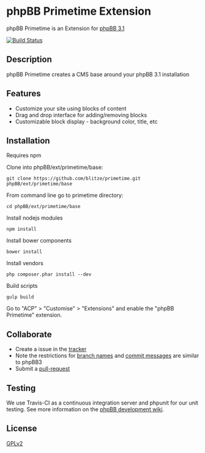 # phpBB Primetime Extension

phpBB Primetime is an Extension for [phpBB 3.1](https://www.phpbb.com/)

[![Build Status](https://travis-ci.org/blitze/primetime.svg?branch=develop)](https://travis-ci.org/blitze/primetime)

## Description

phpBB Primetime creates a CMS base around your phpBB 3.1 installation

## Features

* Customize your site using blocks of content
* Drag and drop interface for adding/removing blocks
* Customizable block display - background color, title, etc


## Installation

Requires npm

Clone into phpBB/ext/primetime/base:

    git clone https://github.com/blitze/primetime.git phpBB/ext/primetime/base

From command line go to primetime directory: 

    cd phpBB/ext/primetime/base

Install nodejs modules

    npm install

Install bower components

    bower install

Install vendors

    php composer.phar install --dev

Build scripts

    gulp build

Go to "ACP" > "Customise" > "Extensions" and enable the "phpBB Primetime" extension.

## Collaborate

* Create a issue in the [tracker](https://github.com/blitze/primetime/issues)
* Note the restrictions for [branch names](https://wiki.phpbb.com/Git#Branch_Names) and [commit messages](https://wiki.phpbb.com/Git#Commit_Messages) are similar to phpBB3
* Submit a [pull-request](https://github.com/blitze/primetime/pulls)

## Testing

We use Travis-CI as a continuous integration server and phpunit for our unit testing. See more information on the [phpBB development wiki](https://wiki.phpbb.com/Unit_Tests).

## License

[GPLv2](license.txt)
